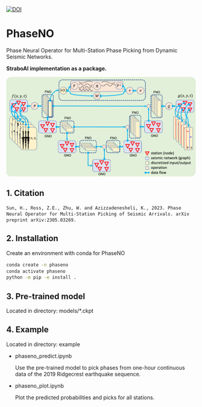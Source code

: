 [![DOI](https://zenodo.org/badge/641315064.svg)](https://zenodo.org/doi/10.5281/zenodo.10224300)

# PhaseNO

Phase Neural Operator for Multi-Station Phase Picking from Dynamic Seismic Networks.

**StraboAI implementation as a package.**

![Method](phaseno.png)

## 1. Citation

```text
Sun, H., Ross, Z.E., Zhu, W. and Azizzadenesheli, K., 2023. Phase Neural Operator for Multi-Station Picking of Seismic Arrivals. arXiv preprint arXiv:2305.03269.
```

## 2. Installation

Create an environment with conda for PhaseNO

```bash
conda create -n phaseno
conda activate phaseno
python -m pip -e install .
```

## 3. Pre-trained model

Located in directory: models/*.ckpt

## 4. Example

Located in directory: example

- phaseno_predict.ipynb

  Use the pre-trained model to pick phases from one-hour continuous data of the 2019 Ridgecrest earthquake sequence.

- phaseno_plot.ipynb

  Plot the predicted probabilities and picks for all stations.
